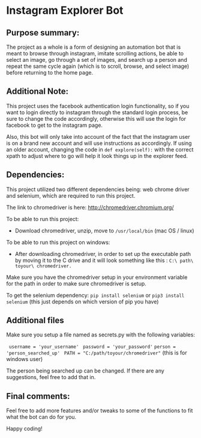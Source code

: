 # Instagram Explorer Bot 

## Purpose summary:
The project as a whole is a form of designing an automation bot that is meant to browse through instagram, imitate scrolling actions, be able to select an image, go through a set of images, and search up a person and repeat the same cycle again (which is to scroll, browse, and select image) before returning to the home page. 

## Additional Note:
This project uses the facebook authentication login functionality, so if you want to login directly to instagram through the standard login process, be sure to change the code accordingly, otherwise this will use the login for facebook to get to the instagram page. 

Also, this bot will only take into account of the fact that the instagram user is on a brand new account and will use instructions as accordingly. If using an older account, changing the code in ``def explore(self):`` with the correct xpath to adjust where to go will help it look things up in the explorer feed.

## Dependencies:
This project utilized two different dependencies being: web chrome driver and selenium, which are required to run this project.

The link to chromedriver is here: http://chromedriver.chromium.org/ 

To be able to run this project:
   - Download chromedriver, unzip, move to ``/usr/local/bin`` (mac OS / linux)  
  
To be able to run this project on windows:
   - After downloading chromedriver, in order to set up the executable path by moving it to the C drive and it will look something like      this : ``C:\ path\ toyour\ chromedriver.``
   
 Make sure you have the chromedriver setup in your environment variable for the path in order to make sure chromedriver is setup.

To get the selenium dependency: ``pip install selenium`` or ``pip3 install selenium`` (this just depends on which version of pip you have)

## Additional files
 Make sure you setup a file named as secrets.py  with the following variables:
 
  `` username = 'your_username'``
  `` password = 'your_password'``
   ``person = 'person_searched_up' ``
    ``PATH = "C:/path/toyour/chromedriver"`` (this is for windows user)
 
  The person being searched up can be changed. If there are any suggestions, feel free to add that in. 
 
  
## Final comments:
Feel free to add more features and/or tweaks to some of the functions to fit what the bot can do for you.

Happy coding! 

